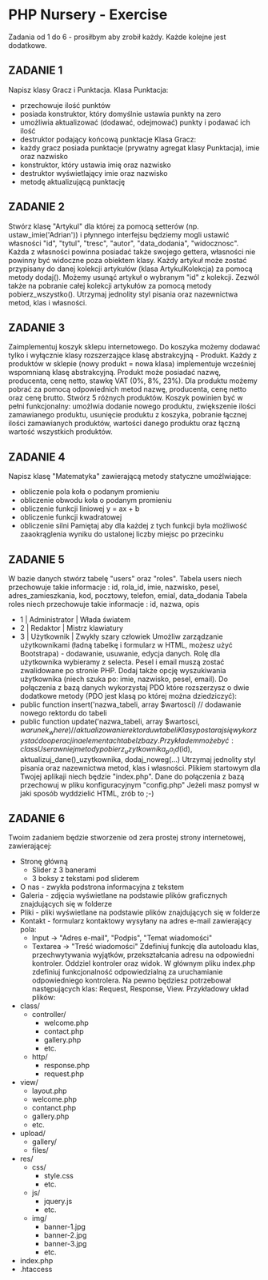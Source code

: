 # PHP Nursery - Exercise

Zadania od 1 do 6 - prosiłbym aby zrobił każdy. Każde kolejne jest dodatkowe.

## ZADANIE 1
Napisz klasy Gracz i Punktacja.
Klasa Punktacja:
- przechowuje ilość punktów
- posiada konstruktor, który domyślnie ustawia punkty na zero
- umożliwia aktualizować (dodawać, odejmować) punkty i podawać ich ilość
- destruktor podający końcową punktacje
Klasa Gracz:
- każdy gracz posiada punktacje (prywatny agregat klasy Punktacja), imie oraz nazwisko
- konstruktor, który ustawia imię oraz nazwisko
- destruktor wyświetlający imie oraz nazwisko
- metodę aktualizującą punktację

## ZADANIE 2
Stwórz klasę "Artykul" dla której za pomocą setterów (np. ustaw_imie('Adrian')) i płynnego interfejsu będziemy mogli ustawić własności "id", "tytul", "tresc", "autor", "data_dodania", "widocznosc". Każda z własności powinna posiadać także swojego gettera, własności nie powinny być widoczne poza obiektem klasy.
Każdy artykuł może zostać przypisany do danej kolekcji artykułów (klasa ArtykulKolekcja) za pomocą metody dodaj().
Możemy usunąć artykuł o wybranym "id" z kolekcji. Zezwól także na pobranie całej kolekcji artykułów za pomocą metody pobierz_wszystko().
Utrzymaj jednolity styl pisania oraz nazewnictwa metod, klas i własności.

## ZADANIE 3
Zaimplementuj koszyk sklepu internetowego. Do koszyka możemy dodawać tylko i wyłącznie klasy rozszerzające klasę abstrakcyjną - Produkt. Każdy z produktów w sklepie (nowy produkt = nowa klasa) implementuje wcześniej wspomnianą klasę abstrakcyjną. Produkt może posiadać nazwę, producenta, cenę netto, stawkę VAT (0%, 8%, 23%). Dla produktu możemy pobrać za pomocą odpowiednich metod nazwę, producenta, cenę netto oraz cenę brutto. Stwórz 5 różnych produktów.
Koszyk powinien być w pełni funkcjonalny: umożlwia dodanie nowego produktu, zwiększenie ilości zamawianego produktu, usunięcie produktu z koszyka, pobranie łącznej ilości zamawianych produktów, wartości danego produktu oraz łączną wartość wszystkich produktów.

## ZADANIE 4
Napisz klasę "Matematyka" zawierającą metody statyczne umożlwiające:
- obliczenie pola koła o podanym promieniu
- obliczenie obwodu koła o podanym promieniu
- obliczenie funkcji liniowej y = ax + b
- obliczenie funkcji kwadratowej
- obliczenie silni
Pamiętaj aby dla każdej z tych funkcji była możliwość zaaokrąglenia wyniku do ustalonej liczby miejsc po przecinku

## ZADANIE 5
W bazie danych stwórz tabelę "users" oraz "roles".
Tabela users niech przechowuje takie informacje : id, rola_id, imie, nazwisko, pesel, adres_zamieszkania, kod, pocztowy, telefon, emial, data_dodania 
Tabela roles niech przechowuje takie informacje : id, nazwa, opis
- 1 | Administrator | Włada światem
- 2 | Redaktor	    | Mistrz klawiatury
- 3 | Użytkownik    | Zwykły szary człowiek
Umożliw zarządzanie użytkownikami (ładną tabelkę i formularz w HTML, możesz użyć Bootstrapa) - dodawanie, usuwanie, edycja danych. Rolę dla użytkownika wybieramy z selecta. Pesel i email muszą zostać zwalidowane po stronie PHP. Dodaj także opcję wyszukiwania użytkownika (niech szuka po: imie, nazwisko, pesel, email).
Do połączenia z bazą danych wykorzystaj PDO które rozszerzysz o dwie dodatkowe metody (PDO jest klasą po której można dziedziczyć):
- public function insert('nazwa_tabeli, array $wartosci) // dodawanie nowego rektordu do tabeli
- public function update('nazwa_tabeli, array $wartosci, $warunek_where) // aktualizowanie rektordu w tabeli
Klasy postaraj się wykorzystać do operacji na elementach tabel z bazy. Przykładem może być:
class User {} a w niej metody pobierz_uzytkownika_po_id($id), aktualizuj_dane()_uzytkownika, dodaj_noweg(...) 
Utrzymaj jednolity styl pisania oraz nazewnictwa metod, klas i własności. Plikiem startowym dla Twojej aplikaji niech będzie "index.php". 
Dane do połączenia z bazą przechowuj w pliku konfiguracyjnym "config.php"
Jeżeli masz pomysł w jaki sposób wyddzielić HTML, zrób to ;-)

## ZADANIE 6
Twoim zadaniem będzie stworzenie od zera prostej strony internetowej, zawierającej:
 - Stronę główną
   - Slider z 3 banerami
   - 3 boksy z tekstami pod sliderem
 - O nas - zwykła podstrona informacyjna z tekstem
 - Galeria - zdjęcia wyświetlane na podstawie plików graficznych znajdujących się w folderze
 - Pliki - pliki wyświetlane na podstawie plików znajdujących się w folderze
 - Kontakt - formularz kontaktowy wysyłany na adres e-mail zawierający pola:
   - Input -> "Adres e-mail", "Podpis", "Temat wiadomości"
   - Textarea -> "Treść wiadomości"
Zdefiniuj funkcję dla autoloadu klas, przechwytywania wyjątków, przekształcania adresu na odpowiedni kontroler. Oddziel kontroler oraz widok. W głównym pliku index.php zdefiniuj funkcjonalność odpowiedzialną za uruchamianie odpowiedniego kontrolera.
Na pewno będziesz potrzebował następujących klas: Request, Response, View.
Przykładowy układ plików:
- class/
  - controller/
    - welcome.php
	- contact.php
	- gallery.php
	- etc.
  - http/
    - response.php
	- request.php
- view/
  - layout.php
  - welcome.php
  - contanct.php
  - gallery.php
  - etc.
- upload/
  - gallery/
  - files/
- res/
  - css/
    - style.css
	- etc.
  - js/
    - jquery.js
	- etc.
  - img/
    - banner-1.jpg
	- banner-2.jpg
	- banner-3.jpg
	- etc.
- index.php
- .htaccess